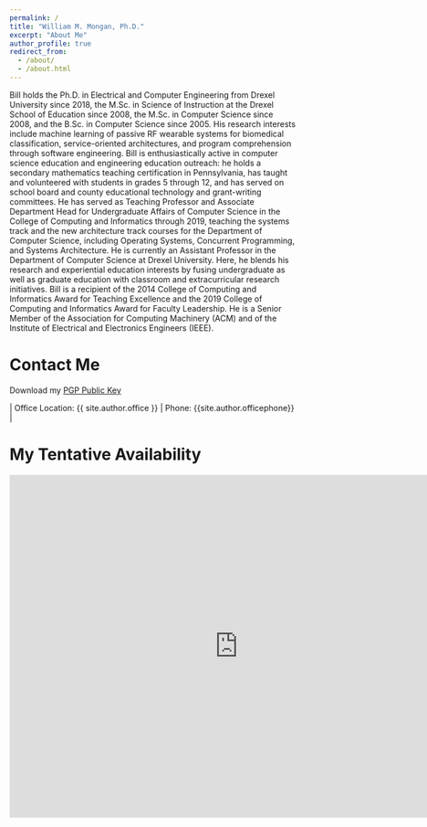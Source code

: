 ```yaml
---
permalink: /
title: "William M. Mongan, Ph.D."
excerpt: "About Me"
author_profile: true
redirect_from: 
  - /about/
  - /about.html
---
```


Bill holds the Ph.D. in Electrical and Computer Engineering from Drexel University since 2018, the M.Sc. in Science of Instruction at the Drexel School of Education since 2008, the M.Sc. in Computer Science since 2008, and the B.Sc. in Computer Science since 2005. His research interests include machine learning of passive RF wearable systems for biomedical classification, service-oriented architectures, and program comprehension through software engineering. Bill is enthusiastically active in computer science education and engineering education outreach: he holds a secondary mathematics teaching certification in Pennsylvania, has taught and volunteered with students in grades 5 through 12, and has served on school board and county educational technology and grant-writing committees. He has served as Teaching Professor and Associate Department Head for Undergraduate Affairs of Computer Science in the College of Computing and Informatics through 2019, teaching the systems track and the new architecture track courses for the Department of Computer Science, including Operating Systems, Concurrent Programming, and Systems Architecture. He is currently an Assistant Professor in the Department of Computer Science at Drexel University.  Here, he blends his research and experiential education interests by fusing undergraduate as well as graduate education with classroom and extracurricular research initiatives. Bill is a recipient of the 2014 College of Computing and Informatics Award for Teaching Excellence and the 2019 College of Computing and Informatics Award for Faculty Leadership. He is a Senior Member of the Association for Computing Machinery (ACM) and of the Institute of Electrical and Electronics Engineers (IEEE).

Contact Me
======
Download my [PGP Public Key](/files/William_Mongan.asc.txt)

| Office Location: {{ site.author.office }} |
Phone: {{site.author.officephone}} |

My Tentative Availability
======
<iframe src="https://calendar.google.com/calendar/embed?height=600&amp;wkst=1&amp;bgcolor=%23ffffff&amp;ctz=America%2FNew_York&amp;src=tb15ms3clekcnunvuba7uhvdp7uu3qff%40import.calendar.google.com&amp;color=%234285F4&amp;showTitle=0&amp;showCalendars=0&amp;showTabs=1&amp;showPrint=0" style="border-width:0" width="800" height="600" frameborder="0" scrolling="no"></iframe>
